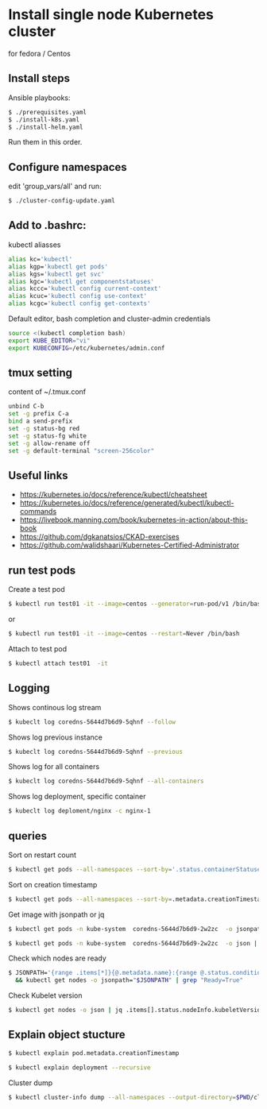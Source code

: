 # Install single node Kubernetes cluster

for fedora / Centos

## Install steps

Ansible playbooks:
```bash
$ ./prerequisites.yaml
$ ./install-k8s.yaml
$ ./install-helm.yaml
``` 
Run them in this order.

## Configure namespaces

edit 'group_vars/all' and run:
```bash
$ ./cluster-config-update.yaml
```

## Add to .bashrc:

kubectl aliasses
```bash
alias kc='kubectl'
alias kgp='kubectl get pods'
alias kgs='kubectl get svc'
alias kgc='kubectl get componentstatuses'
alias kccc='kubectl config current-context'
alias kcuc='kubectl config use-context'
alias kcgc='kubectl config get-contexts'
```

Default editor, bash completion and cluster-admin credentials
```bash
source <(kubectl completion bash)
export KUBE_EDITOR="vi"
export KUBECONFIG=/etc/kubernetes/admin.conf
```

## tmux setting

content of ~/.tmux.conf
```bash
unbind C-b
set -g prefix C-a
bind a send-prefix
set -g status-bg red
set -g status-fg white
set -g allow-rename off
set -g default-terminal "screen-256color"
```

## Useful links

* https://kubernetes.io/docs/reference/kubectl/cheatsheet
* https://kubernetes.io/docs/reference/generated/kubectl/kubectl-commands
* https://livebook.manning.com/book/kubernetes-in-action/about-this-book
* https://github.com/dgkanatsios/CKAD-exercises
* https://github.com/walidshaari/Kubernetes-Certified-Administrator

## run test pods

Create a test pod
```bash
$ kubectl run test01 -it --image=centos --generator=run-pod/v1 /bin/bash
```

or
```bash
$ kubectl run test01 -it --image=centos --restart=Never /bin/bash
```

Attach to test pod
```bash
$ kubectl attach test01  -it
```

## Logging

Shows continous log stream
```bash
$ kubeclt log coredns-5644d7b6d9-5qhnf --follow
```

Shows log previous instance
```bash
$ kubeclt log coredns-5644d7b6d9-5qhnf --previous
```

Shows log for all containers
```bash
$ kubeclt log coredns-5644d7b6d9-5qhnf --all-containers
```

Shows log deployment, specific container
```bash
$ kubeclt log deploment/nginx -c nginx-1
```


## queries

Sort on restart count
```bash
$ kubectl get pods --all-namespaces --sort-by='.status.containerStatuses[0].restartCount'
```

Sort on creation timestamp
```bash
$ kubectl get pods --all-namespaces --sort-by=.metadata.creationTimestamp
```

Get image with jsonpath or jq
```bash
$ kubectl get pods -n kube-system  coredns-5644d7b6d9-2w2zc  -o jsonpath='{.spec.containers[].image}{"\n"}'

$ kubectl get pods -n kube-system  coredns-5644d7b6d9-2w2zc  -o json | jq .spec.containers[].image
```

Check which nodes are ready
```bash
$ JSONPATH='{range .items[*]}{@.metadata.name}:{range @.status.conditions[*]}{@.type}={@.status};{end}{end}' \
  && kubectl get nodes -o jsonpath="$JSONPATH" | grep "Ready=True"
```

Check Kubelet version
```bash
$ kubectl get nodes -o json | jq .items[].status.nodeInfo.kubeletVersion
```

## Explain object stucture

```bash
$ kubectl explain pod.metadata.creationTimestamp

$ kubectl explain deployment --recursive
```

Cluster dump
```bash
$ kubectl cluster-info dump --all-namespaces --output-directory=$PWD/cluster-state
```
